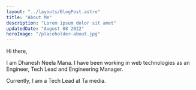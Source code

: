 ```yaml
---
layout: "../layouts/BlogPost.astro"
title: "About Me"
description: "Lorem ipsum dolor sit amet"
updatedDate: "August 08 2022"
heroImage: "/placeholder-about.jpg"
---
```


Hi there,

I am Dhanesh Neela Mana. I have been working in web technologies as an Engineer, Tech Lead and Engineering Manager.

Currently, I am a Tech Lead at Ta media.
